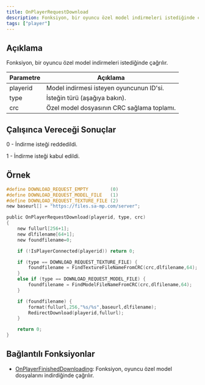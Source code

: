 ```yaml
---
title: OnPlayerRequestDownload
description: Fonksiyon, bir oyuncu özel model indirmeleri istediğinde çağrılır.
tags: ["player"]
---
```


<VersionWarnTR name='callback' version='SA-MP 0.3.DL R1' />

## Açıklama

Fonksiyon, bir oyuncu özel model indirmeleri istediğinde çağrılır.

| Parametre | Açıklama                                                 |
| --------- | -------------------------------------------------------- |
| playerid  | Model indirmesi isteyen oyuncunun ID'si.                 |
| type      | İsteğin türü (aşağıya bakın).                            |
| crc       | Özel model dosyasının CRC sağlama toplamı.               |

## Çalışınca Vereceği Sonuçlar

0 - İndirme isteği reddedildi.

1 - İndirme isteği kabul edildi.

## Örnek

```c
#define DOWNLOAD_REQUEST_EMPTY        (0)
#define DOWNLOAD_REQUEST_MODEL_FILE   (1)
#define DOWNLOAD_REQUEST_TEXTURE_FILE (2)
new baseurl[] = "https://files.sa-mp.com/server";

public OnPlayerRequestDownload(playerid, type, crc)
{
    new fullurl[256+1];
    new dlfilename[64+1];
    new foundfilename=0;

    if (!IsPlayerConnected(playerid)) return 0;

    if (type == DOWNLOAD_REQUEST_TEXTURE_FILE) {
        foundfilename = FindTextureFileNameFromCRC(crc,dlfilename,64);
    }
    else if (type == DOWNLOAD_REQUEST_MODEL_FILE) {
        foundfilename = FindModelFileNameFromCRC(crc,dlfilename,64);
    }

    if (foundfilename) {
        format(fullurl,256,"%s/%s",baseurl,dlfilename);
        RedirectDownload(playerid,fullurl);
    }

    return 0;
}
```

## Bağlantılı Fonksiyonlar

- [OnPlayerFinishedDownloading](OnPlayerFinishedDownloading): Fonksiyon, oyuncu özel model dosyalarını indirdiğinde çağrılır.
